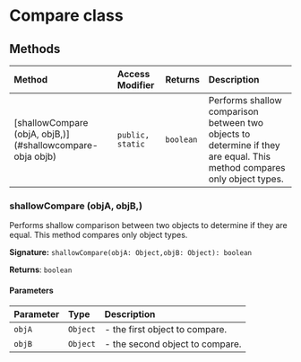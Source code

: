 # Compare class












## Methods

| Method	   | Access Modifier | Returns	| Description|
|:-------------|:----|:-------|:-----------|
|[shallowCompare (objA, objB,)](#shallowcompare-obja objb)     | `public, static` | `boolean` | Performs shallow comparison between two objects to determine if they are equal. This method compares  only object types.   |





### shallowCompare (objA, objB,)

Performs shallow comparison between two objects to determine if they are equal. This method compares 
only object types. 


**Signature:** ``shallowCompare(objA: Object,objB: Object): boolean``

**Returns**: `boolean`



#### Parameters


| Parameter	   | Type    | Description |
|:-------------|:---------------|:------------|
| `objA`    | `Object` | - the first object to compare. |
| `objB`    | `Object` | - the second object to compare.   |

